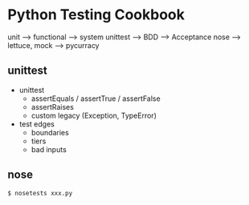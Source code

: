 Python Testing Cookbook
==================================

unit     --> functional     --> system
unittest --> BDD            --> Acceptance 
nose     --> lettuce, mock  --> pycurracy

## unittest

- unittest
  - assertEquals / assertTrue / assertFalse
  - assertRaises
  - custom legacy (Exception, TypeError)
- test edges
  - boundaries
  - tiers
  - bad inputs

## nose

    $ nosetests xxx.py


